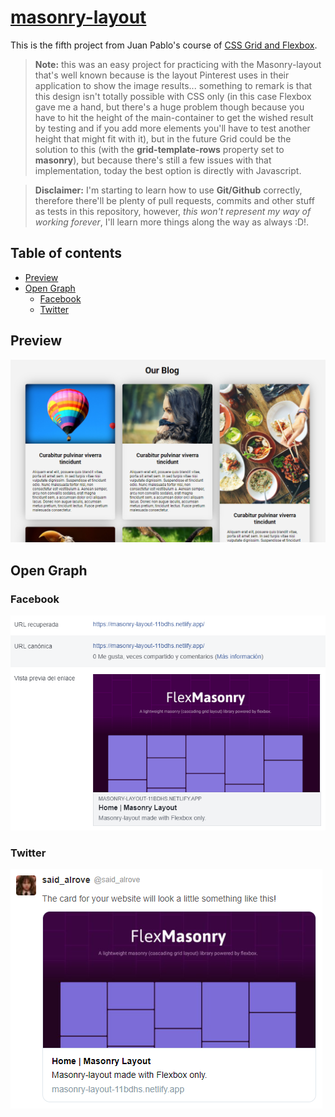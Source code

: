 # [masonry-layout](https://masonry-layout-11bdhs.netlify.app/)
This is the fifth project from Juan Pablo's course of [CSS Grid and Flexbox](https://www.udemy.com/course/css-grid-y-flexbox-la-guia-definitiva-crea-10-proyectos/).

> **Note:** this was an easy project for practicing with the Masonry-layout that's well known because is the layout Pinterest uses in their application to show the image results... something to remark is that this design isn't totally possible with CSS only (in this case Flexbox gave me a hand, but there's a huge problem though because you have to hit the height of the main-container to get the wished result by testing and if you add more elements you'll have to test another height that might fit with it), but in the future Grid could be the solution to this (with the **grid-template-rows** property set to **masonry**), but because there's still a few issues with that implementation, today the best option is directly with Javascript.

> **Disclaimer:** I'm starting to learn how to use **Git/Github** correctly, therefore there'll be plenty of pull requests, commits and other stuff as tests in this repository, however, *this won't represent my way of working forever*, I'll learn more things along the way as always :D!.

## Table of contents
* [Preview](#preview)
* [Open Graph](#open-graph)
    - [Facebook](#facebook)
    - [Twitter](#twitter)

## Preview
![](readme/screenshot.png)

## Open Graph

### Facebook
![](readme/facebook.png)

### Twitter
![](readme/twitter.png)